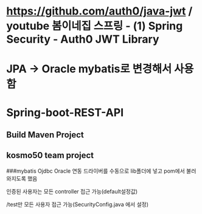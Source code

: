 # https://github.com/auth0/java-jwt / youtube 봄이네집 스프링 - (1) Spring Security - Auth0 JWT Library
# JPA -> Oracle mybatis로 변경해서 사용함
# Spring-boot-REST-API
## Build Maven Project
## kosmo50 team project

###mybatis
Ojdbc Oracle 연동 드라이버를 수동으로 lib폴더에 넣고 pom에서 불러와지도록 했음

인증된 사용자는 모든 controller 접근 가능(default설정값)

/test만 모든 사용자 접근 가능(SecurityConfig.java 에서 설정)

